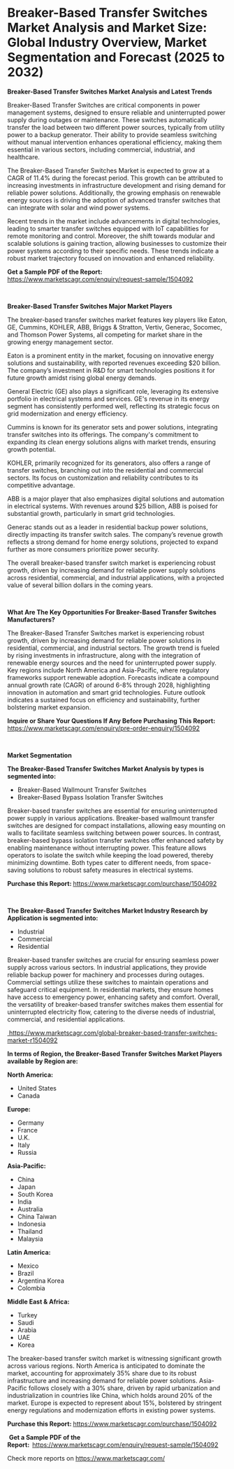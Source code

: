 <p><h1>Breaker-Based Transfer Switches Market Analysis and Market Size: Global Industry Overview, Market Segmentation and Forecast (2025 to 2032)</h1></p><p><strong>Breaker-Based Transfer Switches Market Analysis and Latest Trends</strong></p>
<p><p>Breaker-Based Transfer Switches are critical components in power management systems, designed to ensure reliable and uninterrupted power supply during outages or maintenance. These switches automatically transfer the load between two different power sources, typically from utility power to a backup generator. Their ability to provide seamless switching without manual intervention enhances operational efficiency, making them essential in various sectors, including commercial, industrial, and healthcare.</p><p>The Breaker-Based Transfer Switches Market is expected to grow at a CAGR of 11.4% during the forecast period. This growth can be attributed to increasing investments in infrastructure development and rising demand for reliable power solutions. Additionally, the growing emphasis on renewable energy sources is driving the adoption of advanced transfer switches that can integrate with solar and wind power systems.</p><p>Recent trends in the market include advancements in digital technologies, leading to smarter transfer switches equipped with IoT capabilities for remote monitoring and control. Moreover, the shift towards modular and scalable solutions is gaining traction, allowing businesses to customize their power systems according to their specific needs. These trends indicate a robust market trajectory focused on innovation and enhanced reliability.</p></p>
<p><strong>Get a Sample PDF of the Report:&nbsp;</strong> <a href="https://www.marketscagr.com/enquiry/request-sample/1504092?utm_campaign=2565&utm_medium=2&utm_source=Github&utm_content=ia&utm_term=23032025&utm_id=breaker-based-transfer-switches">https://www.marketscagr.com/enquiry/request-sample/1504092</a></p>
<p>&nbsp;</p>
<p><strong>Breaker-Based Transfer Switches Major Market Players</strong></p>
<p><p>The breaker-based transfer switches market features key players like Eaton, GE, Cummins, KOHLER, ABB, Briggs & Stratton, Vertiv, Generac, Socomec, and Thomson Power Systems, all competing for market share in the growing energy management sector.</p><p>Eaton is a prominent entity in the market, focusing on innovative energy solutions and sustainability, with reported revenues exceeding $20 billion. The company’s investment in R&D for smart technologies positions it for future growth amidst rising global energy demands.</p><p>General Electric (GE) also plays a significant role, leveraging its extensive portfolio in electrical systems and services. GE's revenue in its energy segment has consistently performed well, reflecting its strategic focus on grid modernization and energy efficiency.</p><p>Cummins is known for its generator sets and power solutions, integrating transfer switches into its offerings. The company's commitment to expanding its clean energy solutions aligns with market trends, ensuring growth potential.</p><p>KOHLER, primarily recognized for its generators, also offers a range of transfer switches, branching out into the residential and commercial sectors. Its focus on customization and reliability contributes to its competitive advantage.</p><p>ABB is a major player that also emphasizes digital solutions and automation in electrical systems. With revenues around $25 billion, ABB is poised for substantial growth, particularly in smart grid technologies.</p><p>Generac stands out as a leader in residential backup power solutions, directly impacting its transfer switch sales. The company’s revenue growth reflects a strong demand for home energy solutions, projected to expand further as more consumers prioritize power security.</p><p>The overall breaker-based transfer switch market is experiencing robust growth, driven by increasing demand for reliable power supply solutions across residential, commercial, and industrial applications, with a projected value of several billion dollars in the coming years.</p></p>
<p>&nbsp;</p>
<p><strong>What Are The Key Opportunities For Breaker-Based Transfer Switches Manufacturers?</strong></p>
<p><p>The Breaker-Based Transfer Switches market is experiencing robust growth, driven by increasing demand for reliable power solutions in residential, commercial, and industrial sectors. The growth trend is fueled by rising investments in infrastructure, along with the integration of renewable energy sources and the need for uninterrupted power supply. Key regions include North America and Asia-Pacific, where regulatory frameworks support renewable adoption. Forecasts indicate a compound annual growth rate (CAGR) of around 6-8% through 2028, highlighting innovation in automation and smart grid technologies. Future outlook indicates a sustained focus on efficiency and sustainability, further bolstering market expansion.</p></p>
<p><strong>Inquire or Share Your Questions If Any Before Purchasing This Report:</strong> <a href="https://www.marketscagr.com/enquiry/pre-order-enquiry/1504092?utm_campaign=2565&utm_medium=2&utm_source=Github&utm_content=ia&utm_term=23032025&utm_id=breaker-based-transfer-switches">https://www.marketscagr.com/enquiry/pre-order-enquiry/1504092</a></p>
<p>&nbsp;</p>
<p><strong>Market Segmentation</strong></p>
<p><strong>The Breaker-Based Transfer Switches Market Analysis by types is segmented into:</strong></p>
<p><ul><li>Breaker-Based Wallmount Transfer Switches</li><li>Breaker-Based Bypass Isolation Transfer Switches</li></ul></p>
<p><p>Breaker-based transfer switches are essential for ensuring uninterrupted power supply in various applications. Breaker-based wallmount transfer switches are designed for compact installations, allowing easy mounting on walls to facilitate seamless switching between power sources. In contrast, breaker-based bypass isolation transfer switches offer enhanced safety by enabling maintenance without interrupting power. This feature allows operators to isolate the switch while keeping the load powered, thereby minimizing downtime. Both types cater to different needs, from space-saving solutions to robust safety measures in electrical systems.</p></p>
<p><strong>Purchase this Report:&nbsp;</strong><a href="https://www.marketscagr.com/purchase/1504092?utm_campaign=2565&utm_medium=2&utm_source=Github&utm_content=ia&utm_term=23032025&utm_id=breaker-based-transfer-switches">https://www.marketscagr.com/purchase/1504092</a></p>
<p>&nbsp;</p>
<p><strong>The Breaker-Based Transfer Switches Market Industry Research by Application is segmented into:</strong></p>
<p><ul><li>Industrial</li><li>Commercial</li><li>Residential</li></ul></p>
<p><p>Breaker-based transfer switches are crucial for ensuring seamless power supply across various sectors. In industrial applications, they provide reliable backup power for machinery and processes during outages. Commercial settings utilize these switches to maintain operations and safeguard critical equipment. In residential markets, they ensure homes have access to emergency power, enhancing safety and comfort. Overall, the versatility of breaker-based transfer switches makes them essential for uninterrupted electricity flow, catering to the diverse needs of industrial, commercial, and residential applications.</p></p>
<p><a href="https://www.marketscagr.com/global-breaker-based-transfer-switches-market-r1504092?utm_campaign=2565&utm_medium=2&utm_source=Github&utm_content=ia&utm_term=23032025&utm_id=breaker-based-transfer-switches">&nbsp;https://www.marketscagr.com/global-breaker-based-transfer-switches-market-r1504092</a></p>
<p><strong>In terms of Region, the Breaker-Based Transfer Switches Market Players available by Region are:</strong></p>
<p>
    <p> <strong> North America: </strong>
        <ul>
            <li>United States</li>
            <li>Canada</li>
        </ul>
        </p> 
    <p> <strong> Europe: </strong>
        <ul>
            <li>Germany</li>
            <li>France</li>
            <li>U.K.</li>
            <li>Italy</li>
            <li>Russia</li>
        </ul>
        </p> 
    <p> <strong> Asia-Pacific: </strong>
        <ul>
            <li>China</li>
            <li>Japan</li>
            <li>South Korea</li>
            <li>India</li>
            <li>Australia</li>
            <li>China Taiwan</li>
            <li>Indonesia</li>
            <li>Thailand</li>
            <li>Malaysia</li>
        </ul>
        </p> 
    <p> <strong> Latin America: </strong>
        <ul>
            <li>Mexico</li>
            <li>Brazil</li>
            <li>Argentina Korea</li>
            <li>Colombia</li>
        </ul>
        </p> 
    <p> <strong> Middle East & Africa: </strong>
        <ul>
            <li>Turkey</li>
            <li>Saudi</li>
            <li>Arabia</li>
            <li>UAE</li>
            <li>Korea</li>
        </ul>
    </p>
    </p>
<p><p>The breaker-based transfer switch market is witnessing significant growth across various regions. North America is anticipated to dominate the market, accounting for approximately 35% share due to its robust infrastructure and increasing demand for reliable power solutions. Asia-Pacific follows closely with a 30% share, driven by rapid urbanization and industrialization in countries like China, which holds around 20% of the market. Europe is expected to represent about 15%, bolstered by stringent energy regulations and modernization efforts in existing power systems.</p></p>
<p><strong>Purchase this Report: </strong><a href="https://www.marketscagr.com/purchase/1504092?utm_campaign=2565&utm_medium=2&utm_source=Github&utm_content=ia&utm_term=23032025&utm_id=breaker-based-transfer-switches">https://www.marketscagr.com/purchase/1504092</a></p>
<p>&nbsp;<strong>Get a Sample PDF of the Report:&nbsp;&nbsp;</strong><a href="https://www.marketscagr.com/enquiry/request-sample/1504092?utm_campaign=2565&utm_medium=2&utm_source=Github&utm_content=ia&utm_term=23032025&utm_id=breaker-based-transfer-switches">https://www.marketscagr.com/enquiry/request-sample/1504092</a></p>
<p><strong></strong></p>
<p>Check more reports on <a href="https://www.marketscagr.com/?utm_campaign=2565&utm_medium=2&utm_source=Github&utm_content=ia&utm_term=23032025&utm_id=breaker-based-transfer-switches">https://www.marketscagr.com/</a></p>